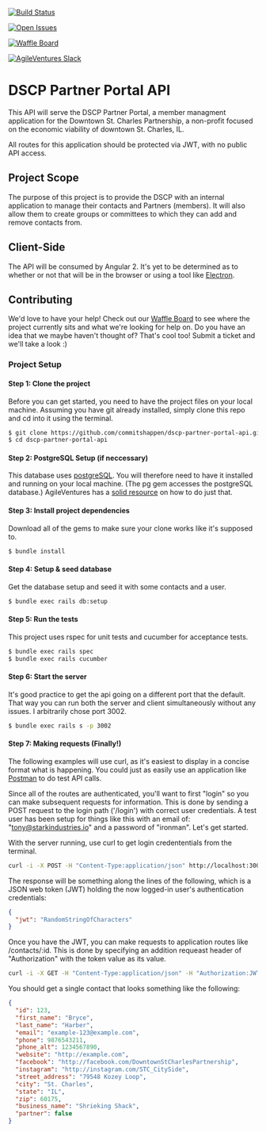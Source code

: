 [![Build Status](https://semaphoreci.com/api/v1/commitshappen/dscp-partner-portal-api/branches/master/shields_badge.svg)](https://semaphoreci.com/commitshappen/dscp-partner-portal-api)

[![Open Issues](https://img.shields.io/github/issues/commitshappen/DSCP-Partner-Portal-API.svg)](https://github.com/commitshappen/DSCP-Partner-Portal-API/issues)

[![Waffle Board](https://img.shields.io/badge/waffle.io-Board-b3d4fc.svg)](https://waffle.io/commitshappen/DSCP-Partner-Portal-API)

[![AgileVentures Slack](https://img.shields.io/badge/AgileVentures-%23downtownstcharles-orange.svg)](https://www.agileventures.org/projects)

# DSCP Partner Portal API
This API will serve the DSCP Partner Portal, a member managment application for the Downtown St. Charles Partnership, a non-profit focused on the economic viability of downtown St. Charles, IL. 

All routes for this application should be protected via JWT, with no public API access.


## Project Scope
The purpose of this project is to provide the DSCP with an internal application to manage
their contacts and Partners (members). It will also allow them to create groups
or committees to which they can add and remove contacts from.


## Client-Side
The API will be consumed by Angular 2. It's yet to be determined as to whether or not that will be in the browser or using a tool like [Electron](https://electron.atom.io).


## Contributing
We'd love to have your help! Check out our [Waffle Board](https://waffle.io/commitshappen/DSCP-Partner-Portal-API) to see where the project currently sits and what we're looking for help on. Do you have an idea that we maybe haven't thought of? That's cool too! Submit a ticket and we'll take a look :)

### Project Setup
#### Step 1: Clone the project
Before you can get started, you need to have the project files on your local machine. Assuming you have git already installed, simply clone this repo and cd into it using the terminal.
```bash
$ git clone https://github.com/commitshappen/dscp-partner-portal-api.git
$ cd dscp-partner-portal-api
```

#### Step 2: PostgreSQL Setup (if neccessary)
This database uses [postgreSQL](https://www.postgresql.org/). You will therefore need to have it installed and running on your local machine. (The pg gem accesses the postgreSQL database.) AgileVentures has a [solid resource](https://github.com/AgileVentures/WebsiteOne/blob/develop/docs/development_environment_set_up.md#postgreSQL) on how to do just that. 

#### Step 3: Install project dependencies
Download all of the gems to make sure your clone works like it's supposed to.
```bash
$ bundle install
```

#### Step 4: Setup & seed database
Get the database setup and seed it with some contacts and a user.
```bash
$ bundle exec rails db:setup
```

#### Step 5: Run the tests
This project uses rspec for unit tests and cucumber for acceptance tests.
```bash
$ bundle exec rails spec
$ bundle exec rails cucumber
```

#### Step 6: Start the server
It's good practice to get the api going on a different port that the default. That way you can run both the server and client simultaneously without any issues. I arbitrarily chose port 3002.
```bash
$ bundle exec rails s -p 3002
```

#### Step 7: Making requests (Finally!)
The following examples will use curl, as it's easiest to display in a concise format what is happening. You could just as easily use an application like [Postman](https://www.getpostman.com/) to do test API calls.

Since all of the routes are authenticated, you'll want to first "login" so you can make subsequent requests for information. This is done by sending a POST request to the login path ('/login') with correct user credentials. A test user has been setup for things like this with an email of: "tony@starkindustries.io" and a password of "ironman". Let's get started.

With the server running, use curl to get login credententials from the terminal.
```bash
curl -i -X POST -H "Content-Type:application/json" http://localhost:3002/login -d '{"auth":{"email":"tony@starkindustries.io","password":"iamironman"}}'
```

The response will be something along the lines of the following, which is a JSON web token (JWT) holding the now logged-in user's authentication credentials: 
```json
{
  "jwt": "RandomStringOfCharacters"
}
```

Once you have the JWT, you can make requests to application routes like /contacts/:id. This is done by specifying an addition requeast header of "Authorization" with the token value as its value.
```bash
curl -i -X GET -H "Content-Type:application/json" -H "Authorization:JWT RandomStringOfCharacters" http://localhost:3002/contacts/123
```

You should get a single contact that looks something like the following: 
```json
{
  "id": 123,
  "first_name": "Bryce",
  "last_name": "Harber",
  "email": "example-123@example.com",
  "phone": 9876543211,
  "phone_alt": 1234567890,
  "website": "http://example.com",
  "facebook": "http://facebook.com/DowntownStCharlesPartnership",
  "instagram": "http://instagram.com/STC_CitySide",
  "street_address": "79548 Kozey Loop",
  "city": "St. Charles",
  "state": "IL",
  "zip": 60175,
  "business_name": "Shrieking Shack",
  "partner": false
}
```